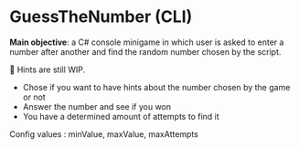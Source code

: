 # GuessTheNumber (CLI)
**Main objective**: a C# console minigame in which user is asked to enter a number after another and find the random number chosen by the script.

🚧 Hints are still WIP.

- Chose if you want to have hints about the number chosen by the game or not
- Answer the number and see if you won
- You have a determined amount of attempts to find it

Config values : minValue, maxValue, maxAttempts
